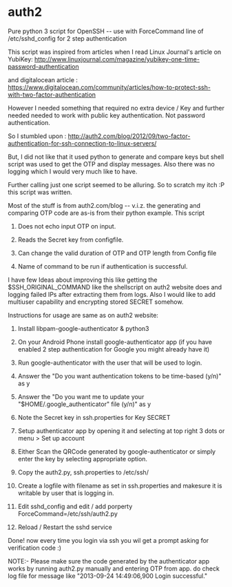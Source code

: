 auth2
=====

Pure python 3 script for OpenSSH -- use with ForceCommand line of /etc/sshd_config for 2 step authentication

This script was inspired from articles when I read Linux Journal's article on YubiKey:
http://www.linuxjournal.com/magazine/yubikey-one-time-password-authentication

and digitalocean article : 
https://www.digitalocean.com/community/articles/how-to-protect-ssh-with-two-factor-authentication

However I needed something that required no extra device / Key and further needed needed to work with public key authentication.
Not password authentication.

So I stumbled upon : http://auth2.com/blog/2012/09/two-factor-authentication-for-ssh-connection-to-linux-servers/

But, I did not like that it used python to generate and compare keys but shell script was used to get the OTP and display messages.
Also there was no logging which I would very much like to have.

Further calling just one script seemed to be alluring.
So to scratch my itch :P this script was written.

Most of the stuff is from auth2.com/blog -- v.i.z. the generating and comparing OTP code are as-is from their python example.
This script 
1. Does not echo input OTP on input.

2. Reads the Secret key from configfile.

3. Can change the valid duration of OTP and OTP length from Config file

4. Name of command to be run if authentication is successful.

I have few Ideas about improving this like getting the $SSH_ORIGINAL_COMMAND like the shellscript on auth2 website does and logging failed IPs after extracting them from logs.
Also I would like to add multiuser capability and encrypting stored SECRET somehow.

Instructions for usage are same as on auth2 website:
1. Install libpam-google-authenticator & python3

2. On your Android Phone install google-authenticator app (if you have enabled 2 step authentication for Google you might already have it)

3. Run google-authenticator with the user that will be used to login.

4. Answer the "Do you want authentication tokens to be time-based (y/n)" as y

5. Answer the "Do you want me to update your "$HOME/.google_authenticator" file (y/n)" as y

6. Note the Secret key in ssh.properties for Key SECRET

7. Setup authenticator app by opening it and selecting at top right 3 dots or menu > Set up account

8. Either Scan the QRCode generated by google-authenticator or simply enter the key by selecting appropriate option.

9. Copy the auth2.py, ssh.properties to /etc/ssh/

10. Create a logfile with filename as set in ssh.properties and makesure it is writable by user that is logging in.

11. Edit sshd_config and edit / add porperty ForceCommand=/etc/ssh/auth2.py

12. Reload / Restart the sshd service


Done! now every time you login via ssh you wil get a prompt asking for verification code :)

NOTE:- Please make sure the code generated by the authenticator app works by running auth2.py manually and entering OTP from app.
do check log file for message like "2013-09-24 14:49:06,900 Login successful."
